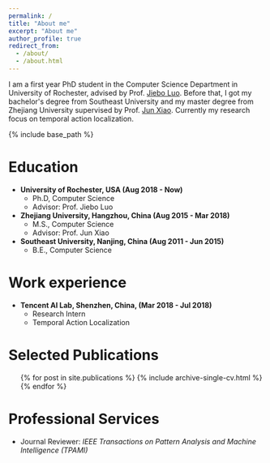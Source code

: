 ```yaml
---
permalink: /
title: "About me"
excerpt: "About me"
author_profile: true
redirect_from: 
  - /about/
  - /about.html
---
```


I am a first year PhD student in the Computer Science Department in University of Rochester, advised by Prof. [Jiebo Luo](http://www.cs.rochester.edu/u/jluo/). Before that, I got my bachelor's degree from Southeast University and my master degree from Zhejiang University supervised by Prof. [Jun Xiao](http://person.zju.edu.cn/en/junx). Currently my research focus on temporal action localization.

{% include base_path %}

Education
======
* **University of Rochester, USA (Aug 2018 - Now)**
	* Ph.D, Computer Science
	* Advisor: Prof. Jiebo Luo
* **Zhejiang University, Hangzhou, China (Aug 2015 - Mar 2018)**
	* M.S., Computer Science
	* Advisor: Prof. Jun Xiao
*  **Southeast University, Nanjing, China (Aug 2011 - Jun 2015)**
	* B.E., Computer Science

Work experience
======
* **Tencent AI Lab, Shenzhen, China, (Mar 2018 - Jul 2018)**
	* Research Intern
	* Temporal Action Localization

Selected Publications
======
  <ul>{% for post in site.publications %}
    {% include archive-single-cv.html %}
  {% endfor %}</ul>
  

Professional Services
======
* Journal Reviewer: <i> IEEE Transactions on Pattern Analysis and Machine Intelligence (TPAMI) </i>
